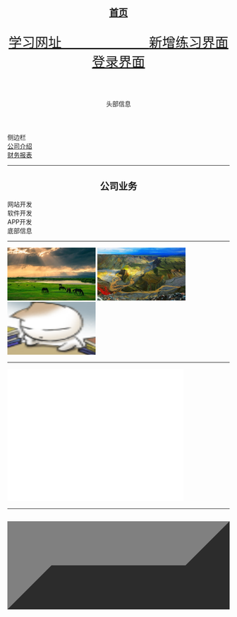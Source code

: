 <html>
<body background="./图片3.jpg" style="background-size:100% 100%;">
</body>
    <!--以下内容为标题链接-->
    <body>
        <!--指定a herf连接属性-->  <!--style="text-align:center"表示居中-->
        <nav>
            <h1 style="text-align:center"><a href="./1练习主页.html">首页 </a></h1>
            <pre style="text-align:center;font-size:30px;color: rgb(245, 10, 10);">
<a href="./学习网址.html">学习网址           </a><a href="./新增练习界面.html">新增练习界面</a>
<a href="./登录.html">登录界面</a>
            </pre>
        </nav>
        <!--以下内容为头部标题-->
        <header>
            头部信息
        </header>
        <!--以下内容为侧边标题-->
        <aside>
            侧边栏
        </aside>
        <main>
            <section>
                <article>
                    <!--插入文件-->
                <nav>
                    <a href="./智慧云社区项目书.pdf">公司介绍 </a><!--以下内容为另起一行<br>--><br>
                    <a href="./自动计算丁字账、余额表及财务报表.xls">财务报表 </a>
                </nav>
                </article>
            <!--<hr />添加水平线，分割线-->
                <hr size="10" color="red" width="100%"/>
            <!--以下内容为序列内容-->
                <h1 style="text-align:center">公司业务</h1>
                <div>
                    <div>网站开发</div>
                    <div>软件开发</div>
                    <div>APP开发</div>
                </div>
            </section>
        </main>
        <footer>底部信息</footer>
        <hr size="10" color="yellow" width="100%"/>
    </body> 
<!--img格式为插入图片-->
<body>
<img src="./图片1.jpg" id="background" width="200" height="120"/>
<img src="./图片2.jpg" id="background" width="200" height="120"/><br>
<img src="./动态图1.gif" id="background" width="200" height="120"/><br>
<hr size="10" color="purple" width="100%"/>
</body>
<body>
<!--embed嵌入文件-->
<embed src="./智慧云社区项目书.pdf" width="400" height="300">
</body>
<!--分割线-->
<body>
<hr size="10" color="white" width="100%"/>
</body>
<!--<table><table border="500"></table>定义网页表格属性-->
<body>
    <table><table border="100"></table>
